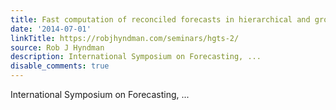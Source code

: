 ```yaml
---
title: Fast computation of reconciled forecasts in hierarchical and grouped time series
date: '2014-07-01'
linkTitle: https://robjhyndman.com/seminars/hgts-2/
source: Rob J Hyndman
description: International Symposium on Forecasting, ...
disable_comments: true
---
```

International Symposium on Forecasting, ...